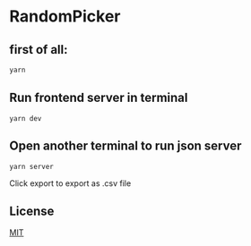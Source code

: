 # RandomPicker
## first of all:
```bash
yarn
```

## Run frontend server in terminal
```
yarn dev
```

## Open another terminal to run json server
```
yarn server
```
Click export to export as .csv file

## License
[MIT](https://choosealicense.com/licenses/mit/)

